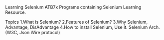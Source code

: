 Learning Selenium ATB7x
Programs containing Selenium Learning Resource.

Topics
1.What is Selenium?
2.Features of Selenium?
3.Why Selenium, Advantage, DisAdvantage
4.How to install Selenium, Use it.
Selenium Arch. (W3C, Json Wire protocol)